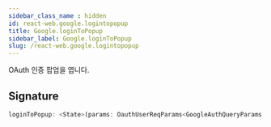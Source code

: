 ```yaml
---
sidebar_class_name : hidden
id: react-web.google.logintopopup
title: Google.loginToPopup
sidebar_label: Google.loginToPopup
slug: /react-web.google.logintopopup
---
```






OAuth 인증 팝업을 엽니다.

## Signature

```typescript
loginToPopup: <State>(params: OauthUserReqParams<GoogleAuthQueryParams, State>) => void;
```
